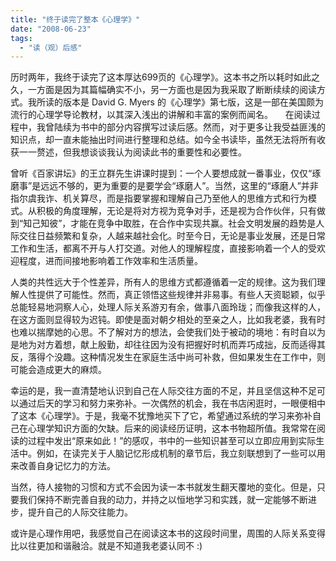 ```yaml
---
title: "终于读完了整本《心理学》"
date: "2008-06-23"
tags: 
  - "读（观）后感"
---
```


历时两年，我终于读完了这本厚达699页的《心理学》。这本书之所以耗时如此之久，一方面是因为其篇幅确实不小，另一方面也是因为我采取了断断续续的阅读方式。我所读的版本是 David G. Myers 的《心理学》第七版，这是一部在美国颇为流行的心理学导论教材，以其深入浅出的讲解和丰富的案例而闻名。 
    在阅读过程中，我曾陆续为书中的部分内容撰写过读后感。然而，对于更多让我受益匪浅的知识点，却一直未能抽出时间进行整理和总结。如今全书读毕，虽然无法将所有收获一一赘述，但我想谈谈我认为阅读此书的重要性和必要性。

曾听《百家讲坛》的王立群先生讲课时提到：一个人要想成就一番事业，仅仅“琢磨事”是远远不够的，更为重要的是要学会“琢磨人”。当然，这里的“琢磨人”并非指尔虞我诈、机关算尽，而是指要掌握和理解自己乃至他人的思维方式和行为模式。从积极的角度理解，无论是将对方视为竞争对手，还是视为合作伙伴，只有做到“知己知彼”，才能在竞争中取胜，在合作中实现共赢。社会文明发展的趋势是人际交往日益频繁和复杂，人越来越社会化。时至今日，无论是事业发展，还是日常工作和生活，都离不开与人打交道。对他人的理解程度，直接影响着一个人的受欢迎程度，进而间接地影响着工作效率和生活质量。

人类的共性远大于个性差异，所有人的思维方式都遵循着一定的规律。这为我们理解人性提供了可能性。然而，真正领悟这些规律并非易事。有些人天资聪颖，似乎总能轻易地洞察人心，处理人际关系游刃有余，做事八面玲珑；而像我这样的人，在这方面则显得较为迟钝。即使是面对朝夕相处的至亲之人，比如我老婆，我有时也难以揣摩她的心思。不了解对方的想法，会使我们处于被动的境地：有时自以为是地为对方着想，献上殷勤，却往往因为没有把握好时机而弄巧成拙，反而适得其反，落得个没趣。这种情况发生在家庭生活中尚可补救，但如果发生在工作中，则可能会造成更大的麻烦。

幸运的是，我一直清楚地认识到自己在人际交往方面的不足，并且坚信这种不足可以通过后天的学习和努力来弥补。一次偶然的机会，我在书店闲逛时，一眼便相中了这本《心理学》。于是，我毫不犹豫地买下了它，希望通过系统的学习来弥补自己在心理学知识方面的欠缺。后来的阅读经历证明，这本书物超所值。我常常在阅读的过程中发出“原来如此！”的感叹，书中的一些知识甚至可以立即应用到实际生活中。例如，在读完关于人脑记忆形成机制的章节后，我立刻联想到了一些可以用来改善自身记忆力的方法。

当然，待人接物的习惯和方式不会因为读一本书就发生翻天覆地的变化。但是，只要我们保持不断完善自我的动力，并持之以恒地学习和实践，就一定能够不断进步，提升自己的人际交往能力。

或许是心理作用吧，我感觉自己在阅读这本书的这段时间里，周围的人际关系变得比以往更加和谐融洽。就是不知道我老婆认同不 :)
